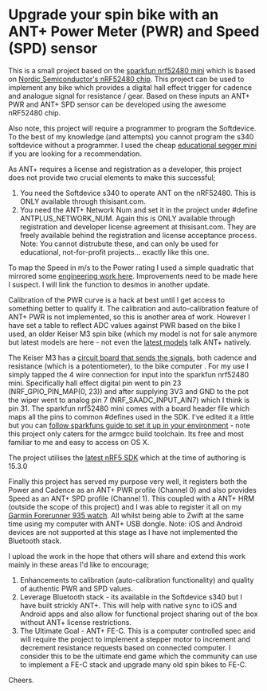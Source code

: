 # Upgrade your spin bike with an ANT+ Power Meter (PWR) and Speed (SPD) sensor

This is a small project based on the [sparkfun nrf52480 mini](https://www.sparkfun.com/products/15025) which is based on [Nordic Semiconductor's nRF52480 chip](https://www.nordicsemi.com/?sc_itemid=%7B2DC10BA5-A76E-40F8-836E-E2FC65803A71%7D). This project can be used to implement any bike which provides a digital hall effect trigger for cadence and analogue signal for resistance / gear. Based on these inputs an ANT+ PWR and ANT+ SPD sensor can be developed using the awesome nRF52480 chip.

Also note, this project will require a programmer to program the Softdevice. To the best of my knowledge (and attempts) you cannot program the s340 softdevice without a programmer. I used the cheap [educational segger mini](https://www.segger.com/products/debug-probes/j-link/models/j-link-edu-mini/) if you are looking for a recommendation.

As ANT+ requires a license and registration as a developer, this project does not provide two crucial elements to make this successful;
1. You need the Softdevice s340 to operate ANT on the nRF52480. This is ONLY available through thisisant.com.
2. You need the ANT+ Network Num and set it in the project under #define ANTPLUS_NETWORK_NUM.
Again this is ONLY available through registration and developer license agreement at thisisant.com. They are freely available behind the registration and license acceptance process. Note: You cannot distrubute these, and can only be used for educational, not-for-profit projects... exactly like this one.

To map the Speed in m/s to the Power rating I used a simple quadratic that mirrored some [engineering work here](https://www.gribble.org/cycling/power_v_speed.html). Improvements need to be made here I suspect. I will link the function to desmos in another update.

Calibration of the PWR curve is a hack at best until I get access to something better to qualify it. The calibration and auto-calibration feature of ANT+ PWR is not implemented, so this is another area of work. However I have set a table to reflect ADC values against PWR based on the bike I used, an older Keiser M3 spin bike (which my model is not for sale anymore but latest models are here - not even the [latest models](https://www.keiser.com/fitness-equipment/cardio-training/m3i-indoor-cycle) talk ANT+ natively.

The Keiser M3 has a [circuit board that sends the signals](https://www.sportsmith.net/itemform.aspx?item=46112&ReturnUrl=/productsearch.aspx?dsNav=Ro%3a12%2cN%3a751349&dsDimSearch=Dxp%3a5), both cadence and resistance (which is a potentiometer), to the bike computer . For my use I simply tapped the 4 wire connection for input into the sparkfun nrf52480 mini. Specifically hall effect digital pin went to pin 23 (NRF_GPIO_PIN_MAP(0, 23)) and after supplying 3V3 and GND to the pot the wiper went to analog pin 7 (NRF_SAADC_INPUT_AIN7) which I think is pin 31. The sparkfun nrf52480 mini comes with a board header file which maps all the pins to common #defines used in the SDK. I've edited it a little but you can [follow sparkfuns guide to set it up in your environment](https://learn.sparkfun.com/tutorials/nrf52840-advanced-development-with-the-nrf5-sdk) - note this project only caters for the armgcc build toolchain. Its free and most familiar to me and easy to access on OS X.

The project utilises the [latest nRF5 SDK](https://infocenter.nordicsemi.com/topic/com.nordic.infocenter.sdk5.v15.3.0/index.html) which at the time of authoring is 15.3.0 

Finally this project has served my purpose very well, it registers both the Power and Cadence as an ANT+ PWR profile (Channel 0) and also provides Speed as an ANT+ SPD profile (Channel 1). This coupled with a ANT+ HRM (outside the scope of this project) and I was able to register it all on my [Garmin Forerunner 935 watch](https://buy.garmin.com/en-AU/AU/p/564291). All whilst being able to Zwift at the same time using my computer with ANT+ USB dongle. Note: iOS and Android devices are not supported at this stage as I have not implemented the Bluetooth stack.

I upload the work in the hope that others will share and extend this work mainly in these areas I'd like to encourage;
1. Enhancements to calibration (auto-calibration functionality) and quality of authentic PWR and SPD values.
2. Leverage Bluetooth stack - its available in the Softdevice s340 but I have built strickly ANT+. This will help with native sync to iOS and Android apps and also allow for functional project sharing out of the box without ANT+ license restrictions.
3. The Ultimate Goal - ANT+ FE-C. This is a computer controlled spec and will require the project to implement a stepper motor to increment and decrement resistance requests based on connected computer. I consider this to be the ultimate end game which the community can use to implement a FE-C stack and upgrade many old spin bikes to FE-C.

Cheers.
